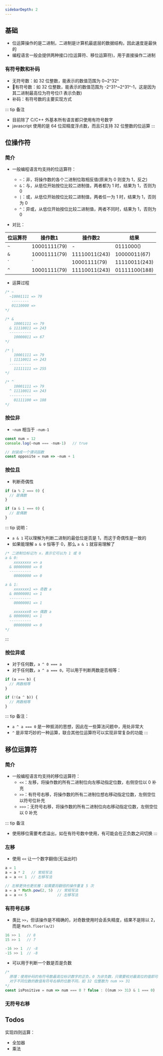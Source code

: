 ```yaml
---
sidebarDepth: 2
---
```


## 基础

+ 位运算操作的是二进制，二进制是计算机最底层的数据结构，因此速度是最快的
+ 编程语言一般会提供两种接口(位运算符、移位运算符)，用于直接操作二进制


### 有符号数和补码

+ 无符号数：如 32 位整数，能表示的数值范围为 0~2^32^
+ 有符号数：如 32 位整数，能表示的数值范围为 -2^31^~2^31^-1，这是因为其二进制最高位为符号位(1 表示负数)
+ 补码：有符号数的主要实现方式

::: tip 备注
+ 目前除了 C/C++ 外基本所有语言都只使用有符号数字
+ javascript 使用的是 64 位双精度浮点数，而且只支持 32 位整数的位运算
:::






## 位操作符

### 简介

+ 一般编程语言均支持的位运算符：
  + `~`：非，将操作数的各个二进制位取相反值(原来为 0 则变为 1，反之)
  + `&`：与，从低位开始按位比较二进制值，两者都为 1 时，结果为 1，否则为 0
  + `|`：或，从低位开始按位比较二进制值，两者任一为 1 时，结果为 1，否则为 0
  + `^`：异或，从低位开始按位比较二进制值，两者不同时，结果为 1，否则为 0

+ 对比：

|位运算符|操作数1|操作数2|结果|
|-|-|-|-|
|`~`|10001111(79)|-|0111000()|
|`&`|10001111(79)|11110011(243)|10000011(67)|
|`|`|10001111(79)|11110011(243)|11111111(255)|
|`^`|10001111(79)|11110011(243)|01111100(188)|

+ 运算过程
```js
/* ~
  ~10001111 => 79
   --------
   01110000 => 
*/

/* &
    10001111 => 79
  & 11110011 => 243
  ----------
    10000011 => 67
*/

/* |
    10001111 => 79
  | 11110011 => 243
  ----------
    11111111 => 255
*/

/* ^
    10001111 => 79
  ^ 11110011 => 243
  ----------
    01111100 => 188
*/
```


### 按位非

+ `~num` 相当于 `-num-1`
```js
const num = 12
console.log(~num === -num-1)   // true

// 封装成一个谓词函数
const opposite = num => ~num + 1
```


### 按位且

+ 判断奇偶性
```js
if (a % 2 === 0) {
  // 是偶数
}

if (a & 1 === 0) {
  // 是偶数
}
```

::: tip 说明：
+ `a & 1` 可以理解为判断二进制的最低位是否是 1，而这于奇偶性是一致的
+ 如果能理解 `a & 0` 恒等于 0，那么 `a & 1` 就容易理解了
```js
/* 二进制位标记为 x，表示它可以为 1 或 0
a & 0:
    xxxxxxxx => a
  & 00000000 => 0
  ----------
    00000000 => 0

a & 1:
    xxxxxxx1 => 奇数 a
  & 00000001 => 1
  ----------
    00000001 => 1

    xxxxxxx0 => 偶数 a
  & 00000001 => 1
  ----------
    00000000 => 0
*/
```
:::


### 按位异或

+ 对于任何数，`a ^ 0 === a`
+ 对于任何数，`a ^ a === 0`，可以用于判断两数是否相等：
```js
if (a === b) {
  // 两数相等
}

if (!(a ^ b)) {
  // 两数相等
}
```

::: tip 备注：
+ `a ^ a === 0` 是一种抵消的思想，因此在一些算法问题中，用处非常大
+ `^` 是非常巧妙的一种运算，联合其他位运算符可以实现非常复杂的功能
:::




## 移位运算符

### 简介

+ 一般编程语言均支持的移位运算符：
  + `<<`：左移，将操作数的所有二进制位向左移动指定位数，右侧空位以 0 补充
  + `>>`：有符号右移，将操作数的所有二进制位想右移动指定位数，左侧空位以符号位补充
  + `>>>`：无符号右移，将操作数的所有二进制位向右移动指定位数，左侧空位以 0 补充

::: tip 备注
+ 使用移位需要考虑溢出，如在有符号数中使用，有可能会在正负数之间切换
:::


### 左移

+ 使用 `<<` 让一个数字翻倍(无溢出时)
```js
a = 1
a = a * 2   // 常规写法
a = a << 1  // 左移写法

// 左移更快也更优雅：如需要将翻倍的操作重复 5 次
a = a * Math.pow(2, 5)  // 常规写法
a = a << 5              // 左移写法
```



### 有符号右移

+ 类比 `>>`，但该操作是不精确的，对奇数使用时会丢失精度，结果不是除以 2，而是 `Math.floor(a/2)`
```js
16 >> 1   // 8
15 >> 1   // 7

-16 >> 1  // -8
-15 >> 1  // -8
```

+ 可以用于判断一个数是否是负数
```js
/* 
  原理：使用补码的有符号数最高位标识数字的正负，0 为非负数，只需要校对最高位的值即可
  对于不同位数的数值有符号右移的位数不同，如 32 位整数为 num >> 31
*/
const isPositive = num => num === 0 ? false : ((num >> 31) & 1 === 0)
```


### 无符号右移





## Todos

实现四则运算：
+ 全加器
+ 乘法